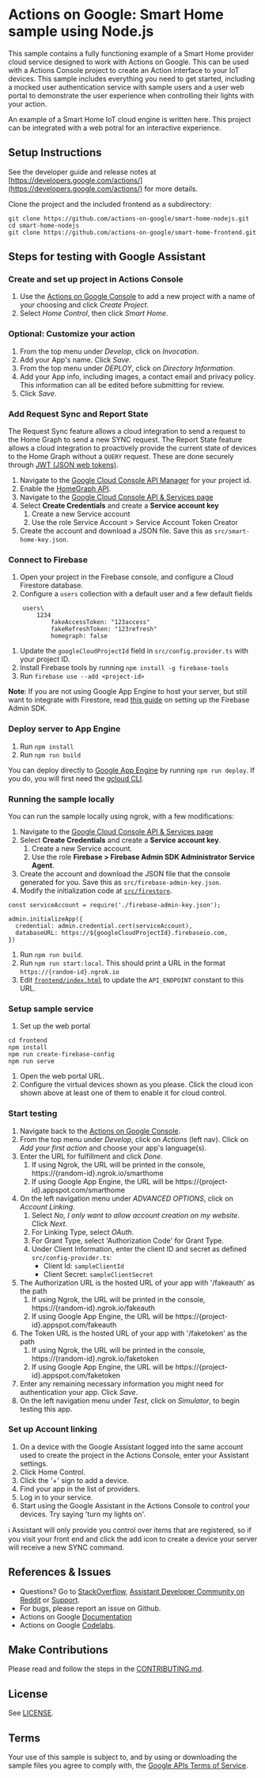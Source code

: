 # Actions on Google: Smart Home sample using Node.js

This sample contains a fully functioning example of a Smart Home provider
cloud service designed to work with Actions on Google. This can be used with a
Actions Console project to create an Action interface to your IoT devices.
This sample includes everything you need to get started, including a mocked
user authentication service with sample users and a user web portal to
demonstrate the user experience when controlling their lights with your action.

An example of a Smart Home IoT cloud engine is written here. This project can be
integrated with a web potral for an interactive experience.

## Setup Instructions

See the developer guide and release notes at [https://developers.google.com/actions/](https://developers.google.com/actions/) for more details.

Clone the project and the included frontend as a subdirectory:

```
git clone https://github.com/actions-on-google/smart-home-nodejs.git
cd smart-home-nodejs
git clone https://github.com/actions-on-google/smart-home-frontend.git
```

## Steps for testing with Google Assistant

### Create and set up project in Actions Console

1. Use the [Actions on Google Console](https://console.actions.google.com) to add a new project with a name of your choosing and click *Create Project*.
1. Select *Home Control*, then click *Smart Home*.

### Optional: Customize your action

1. From the top menu under *Develop*, click on *Invocation*.
1. Add your App's name. Click *Save*.
1. From the top menu under *DEPLOY*, click on *Directory Information*.
1. Add your App info, including images, a contact email and privacy policy. This information can all be edited before submitting for review.
1. Click *Save*.

### Add Request Sync and Report State
The Request Sync feature allows a cloud integration to send a request to the Home Graph
to send a new SYNC request. The Report State feature allows a cloud integration to proactively
provide the current state of devices to the Home Graph without a `QUERY` request. These are
done securely through [JWT (JSON web tokens)](https://jwt.io/).

1. Navigate to the
[Google Cloud Console API Manager](https://console.developers.google.com/apis)
for your project id.
1. Enable the [HomeGraph API](https://console.cloud.google.com/apis/api/homegraph.googleapis.com/overview).
1. Navigate to the [Google Cloud Console API & Services page](https://console.cloud.google.com/apis/credentials)
1. Select **Create Credentials** and create a **Service account key**
    1. Create a new Service account
    1. Use the role Service Account > Service Account Token Creator
1. Create the account and download a JSON file.
   Save this as `src/smart-home-key.json`.

### Connect to Firebase

1. Open your project in the Firebase console, and configure a Cloud Firestore database.
1. Configure a `users` collection with a default user and a few default fields

```
    users\
        1234
            fakeAccessToken: "123access"
            fakeRefreshToken: "123refresh"
            homegraph: false
```

1. Update the `googleCloudProjectId` field in `src/config.provider.ts` with your project ID.
1. Install Firebase tools by running `npm install -g firebase-tools`
1. Run `firebase use --add <project-id>`

**Note**: If you are not using Google App Engine to host your server, but still want to
integrate with Firestore, read [this guide](https://firebase.google.com/docs/admin/setup) on
setting up the Firebase Admin SDK.

### Deploy server to App Engine

1. Run `npm install`
1. Run `npm run build`

You can deploy directly to [Google App Engine](https://cloud.google.com/appengine/) by running
`npm run deploy`. If you do, you will first need the [gcloud CLI](https://cloud.google.com/sdk/docs/#install_the_latest_cloud_tools_version_cloudsdk_current_version).

### Running the sample locally
You can run the sample locally using ngrok, with a few modifications:

1. Navigate to the [Google Cloud Console API & Services page](https://console.cloud.google.com/apis/credentials)
1. Select **Create Credentials** and create a **Service account key**.
    1. Create a new Service account.
    1. Use the role **Firebase > Firebase Admin SDK Administrator Service Agent**.
1. Create the account and download the JSON file that the console generated for you.
   Save this as `src/firebase-admin-key.json`.
1. Modify the initialization code at [`src/firestore`](https://github.com/actions-on-google/smart-home-nodejs/blob/master/src/firestore.ts).

```
const serviceAccount = require('./firebase-admin-key.json');

admin.initializeApp({
  credential: admin.credential.cert(serviceAccount),
  databaseURL: https://${googleCloudProjectId}.firebaseio.com,
})
```

1. Run `npm run build`.
1. Run `npm run start:local`. This should print a URL in the format `https://{random-id}.ngrok.io`
1. Edit [`frontend/index.html`](https://github.com/actions-on-google/smart-home-frontend/blob/master/index.html) to update the `API_ENDPOINT` constant to this URL.

### Setup sample service

1. Set up the web portal

```
cd frontend
npm install
npm run create-firebase-config
npm run serve
```

1. Open the web portal URL.
1. Configure the virtual devices
shown as you please. Click the cloud icon shown above at least one of them to
enable it for cloud control.

### Start testing

1. Navigate back to the [Actions on Google Console](https://console.actions.google.com).
1. From the top menu under *Develop*, click on *Actions* (left nav). Click on *Add your first action* and choose your app's language(s).
1. Enter the URL for fulfillment and click *Done*.
    1. If using Ngrok, the URL will be printed in the console, https://{random-id}.ngrok.io/smarthome
    1. If using Google App Engine, the URL will be https://{project-id}.appspot.com/smarthome
1. On the left navigation menu under *ADVANCED OPTIONS*, click on *Account Linking*.
    1. Select *No, I only want to allow account creation on my website*. Click *Next*.
    1. For Linking Type, select *OAuth*.
    1. For Grant Type, select 'Authorization Code' for Grant Type.
    1. Under Client Information, enter the client ID and secret as defined `src/config-provider.ts`:
        * Client Id: `sampleClientId`
        * Client Secret: `sampleClientSecret`
1. The Authorization URL is the hosted URL of your app with '/fakeauth' as the
path
    1. If using Ngrok, the URL will be printed in the console, https://{random-id}.ngrok.io/fakeauth
    1. If using Google App Engine, the URL will be https://{project-id}.appspot.com/fakeauth
1. The Token URL is the hosted URL of your app with '/faketoken' as the path
    1. If using Ngrok, the URL will be printed in the console, https://{random-id}.ngrok.io/faketoken
    1. If using Google App Engine, the URL will be https://{project-id}.appspot.com/faketoken
1. Enter any remaining necessary information you might need for
authentication your app. Click *Save*.
1. On the left navigation menu under *Test*, click on *Simulator*, to begin testing this app.

### Set up Account linking

1. On a device with the Google Assistant logged into the same account used
to create the project in the Actions Console, enter your Assistant settings.
1. Click Home Control.
1. Click the '+' sign to add a device.
1. Find your app in the list of providers.
1. Log in to your service.
1. Start using the Google Assistant in the Actions Console to control your devices. Try saying 'turn my lights on'.

:information_source: Assistant will only provide you control over items that are registered, so if you visit your front end and click the add icon to create a device your server will receive a new SYNC command.

## References & Issues
+ Questions? Go to [StackOverflow](https://stackoverflow.com/questions/tagged/actions-on-google), [Assistant Developer Community on Reddit](https://www.reddit.com/r/GoogleAssistantDev/) or [Support](https://developers.google.com/actions/support/).
+ For bugs, please report an issue on Github.
+ Actions on Google [Documentation](https://developers.google.com/actions/extending-the-assistant)
+ Actions on Google [Codelabs](https://codelabs.developers.google.com/?cat=Assistant).
 
## Make Contributions
Please read and follow the steps in the [CONTRIBUTING.md](CONTRIBUTING.md).
 
## License
See [LICENSE](LICENSE).
 
## Terms
Your use of this sample is subject to, and by using or downloading the sample files you agree to comply with, the [Google APIs Terms of Service](https://developers.google.com/terms/).
